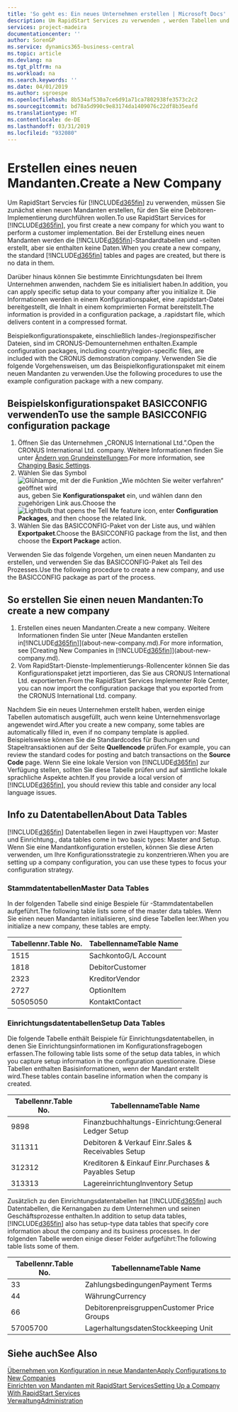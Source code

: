 ```yaml
---
title: 'So geht es: Ein neues Unternehmen erstellen | Microsoft Docs'
description: Um RapidStart Services zu verwenden , werden Tabellen und Seiten erstellt, aber sie enthalten keine Daten.
services: project-madeira
documentationcenter: ''
author: SorenGP
ms.service: dynamics365-business-central
ms.topic: article
ms.devlang: na
ms.tgt_pltfrm: na
ms.workload: na
ms.search.keywords: ''
ms.date: 04/01/2019
ms.author: sgroespe
ms.openlocfilehash: 8b534af530a7ce6d91a71ca7802938fe3573c2c2
ms.sourcegitcommit: bd78a5d990c9e83174da1409076c22df8b35eafd
ms.translationtype: HT
ms.contentlocale: de-DE
ms.lasthandoff: 03/31/2019
ms.locfileid: "932080"
---
```

# <a name="create-a-new-company"></a><span data-ttu-id="c6a09-103">Erstellen eines neuen Mandanten.</span><span class="sxs-lookup"><span data-stu-id="c6a09-103">Create a New Company</span></span>
<span data-ttu-id="c6a09-104">Um RapidStart Servcies für [!INCLUDE[d365fin](includes/d365fin_md.md)] zu verwenden, müssen Sie zunächst einen neuen Mandanten erstellen, für den Sie eine Debitoren-Implementierung durchführen wollen.</span><span class="sxs-lookup"><span data-stu-id="c6a09-104">To use RapidStart Services for [!INCLUDE[d365fin](includes/d365fin_md.md)], you first create a new company for which you want to perform a customer implementation.</span></span> <span data-ttu-id="c6a09-105">Bei der Erstellung eines neuen Mandanten werden die [!INCLUDE[d365fin](includes/d365fin_md.md)]-Standardtabellen und -seiten erstellt, aber sie enthalten keine Daten.</span><span class="sxs-lookup"><span data-stu-id="c6a09-105">When you create a new company, the standard [!INCLUDE[d365fin](includes/d365fin_md.md)] tables and pages are created, but there is no data in them.</span></span>

<span data-ttu-id="c6a09-106">Darüber hinaus können Sie bestimmte Einrichtungsdaten bei Ihrem Unternehmen anwenden, nachdem Sie es initialisiert haben.</span><span class="sxs-lookup"><span data-stu-id="c6a09-106">In addition, you can apply specific setup data to your company after you initialize it.</span></span> <span data-ttu-id="c6a09-107">Die Informationen werden in einem Konfigurationspaket, eine .rapidstart-Datei bereitgestellt, die Inhalt in einem komprimierten Format bereitstellt.</span><span class="sxs-lookup"><span data-stu-id="c6a09-107">The information is provided in a configuration package, a .rapidstart file, which delivers content in a compressed format.</span></span>  

<span data-ttu-id="c6a09-108">Beispielkonfigurationspakete, einschließlich landes-/regionspezifischer Dateien, sind im CRONUS-Demounternehmen enthalten.</span><span class="sxs-lookup"><span data-stu-id="c6a09-108">Example configuration packages, including country/region-specific files, are included with the CRONUS demonstration company.</span></span> <span data-ttu-id="c6a09-109">Verwenden Sie die folgende Vorgehensweisen, um das Beispielkonfigurationspaket mit einem neuen Mandanten zu verwenden.</span><span class="sxs-lookup"><span data-stu-id="c6a09-109">Use the following procedures to use the example configuration package with a new company.</span></span>  

## <a name="to-use-the-sample-basicconfig-configuration-package"></a><span data-ttu-id="c6a09-110">Beispielskonfigurationspaket BASICCONFIG verwenden</span><span class="sxs-lookup"><span data-stu-id="c6a09-110">To use the sample BASICCONFIG configuration package</span></span>  
1. <span data-ttu-id="c6a09-111">Öffnen Sie das Unternehmen „CRONUS International Ltd.”.</span><span class="sxs-lookup"><span data-stu-id="c6a09-111">Open the CRONUS International Ltd. company.</span></span> <span data-ttu-id="c6a09-112">Weitere Informationen finden Sie unter [Ändern von Grundeinstellungen](ui-change-basic-settings.md).</span><span class="sxs-lookup"><span data-stu-id="c6a09-112">For more information, see [Changing Basic Settings](ui-change-basic-settings.md).</span></span>
2. <span data-ttu-id="c6a09-113">Wählen Sie das Symbol ![Glühlampe, mit der die Funktion „Wie möchten Sie weiter verfahren“ geöffnet wird](media/ui-search/search_small.png "Wie möchten Sie weiter verfahren?") aus, geben Sie **Konfigurationspaket** ein, und wählen dann den zugehörigen Link aus.</span><span class="sxs-lookup"><span data-stu-id="c6a09-113">Choose the ![Lightbulb that opens the Tell Me feature](media/ui-search/search_small.png "Tell me what you want to do") icon, enter **Configuration Packages**, and then choose the related link.</span></span>  
3. <span data-ttu-id="c6a09-114">Wählen Sie das BASICCONFIG-Paket von der Liste aus, und wählen **Exportpaket**.</span><span class="sxs-lookup"><span data-stu-id="c6a09-114">Choose the BASICCONFIG package from the list, and then choose the **Export Package** action.</span></span>  

<span data-ttu-id="c6a09-115">Verwenden Sie das folgende Vorgehen, um einen neuen Mandanten zu erstellen, und verwenden Sie das BASICCONFIG-Paket als Teil des Prozesses.</span><span class="sxs-lookup"><span data-stu-id="c6a09-115">Use the following procedure to create a new company, and use the BASICCONFIG package as part of the process.</span></span>  

## <a name="to-create-a-new-company"></a><span data-ttu-id="c6a09-116">So erstellen Sie einen neuen Mandanten:</span><span class="sxs-lookup"><span data-stu-id="c6a09-116">To create a new company</span></span>  
1. <span data-ttu-id="c6a09-117">Erstellen eines neuen Mandanten.</span><span class="sxs-lookup"><span data-stu-id="c6a09-117">Create a new company.</span></span> <span data-ttu-id="c6a09-118">Weitere Informationen finden Sie unter [Neue Mandanten erstellen in[!INCLUDE[d365fin](includes/d365fin_md.md)]](about-new-company.md).</span><span class="sxs-lookup"><span data-stu-id="c6a09-118">For more information, see [Creating New Companies in [!INCLUDE[d365fin](includes/d365fin_md.md)]](about-new-company.md).</span></span>
2. <span data-ttu-id="c6a09-119">Vom RapidStart-Dienste-Implementierungs-Rollencenter können Sie das Konfigurationspaket jetzt importieren, das Sie aus CRONUS International Ltd. exportierten.</span><span class="sxs-lookup"><span data-stu-id="c6a09-119">From the RapidStart Services Implementer Role Center, you can now import the configuration package that you exported from the CRONUS International Ltd. company.</span></span>

<span data-ttu-id="c6a09-120">Nachdem Sie ein neues Unternehmen erstellt haben, werden einige Tabellen automatisch ausgefüllt, auch wenn keine Unternehmensvorlage angewendet wird.</span><span class="sxs-lookup"><span data-stu-id="c6a09-120">After you create a new company, some tables are automatically filled in, even if no company template is applied.</span></span> <span data-ttu-id="c6a09-121">Beispielsweise können Sie die Standardcodes für Buchungen und Stapeltransaktionen auf der Seite **Quellencode** prüfen.</span><span class="sxs-lookup"><span data-stu-id="c6a09-121">For example, you can review the standard codes for posting and batch transactions on the **Source Code** page.</span></span> <span data-ttu-id="c6a09-122">Wenn Sie eine lokale Version von [!INCLUDE[d365fin](includes/d365fin_md.md)] zur Verfügung stellen, sollten Sie diese Tabelle prüfen und auf sämtliche lokale sprachliche Aspekte achten.</span><span class="sxs-lookup"><span data-stu-id="c6a09-122">If you provide a local version of [!INCLUDE[d365fin](includes/d365fin_md.md)], you should review this table and consider any local language issues.</span></span>

## <a name="about-data-tables"></a><span data-ttu-id="c6a09-123">Info zu Datentabellen</span><span class="sxs-lookup"><span data-stu-id="c6a09-123">About Data Tables</span></span>
[!INCLUDE[d365fin](includes/d365fin_md.md)]  <span data-ttu-id="c6a09-124">Datentabellen liegen in zwei Haupttypen vor: Master und Einrichtung.</span><span class="sxs-lookup"><span data-stu-id="c6a09-124">, data tables come in two basic types: Master and Setup.</span></span> <span data-ttu-id="c6a09-125">Wenn Sie eine Mandantkonfiguration erstellen, können Sie diese Arten verwenden, um Ihre Konfigurationsstrategie zu konzentrieren.</span><span class="sxs-lookup"><span data-stu-id="c6a09-125">When you are setting up a company configuration, you can use these types to focus your configuration strategy.</span></span>  

### <a name="master-data-tables"></a><span data-ttu-id="c6a09-126">Stammdatentabellen</span><span class="sxs-lookup"><span data-stu-id="c6a09-126">Master Data Tables</span></span>  
<span data-ttu-id="c6a09-127">In der folgenden Tabelle sind einige Bespiele für -Stammdatentabellen aufgeführt.</span><span class="sxs-lookup"><span data-stu-id="c6a09-127">The following table lists some of the master data tables.</span></span> <span data-ttu-id="c6a09-128">Wenn Sie einen neuen Mandanten initialisieren, sind diese Tabellen leer.</span><span class="sxs-lookup"><span data-stu-id="c6a09-128">When you initialize a new company, these tables are empty.</span></span>  

|<span data-ttu-id="c6a09-129">Tabellennr.</span><span class="sxs-lookup"><span data-stu-id="c6a09-129">Table No.</span></span>|<span data-ttu-id="c6a09-130">Tabellenname</span><span class="sxs-lookup"><span data-stu-id="c6a09-130">Table Name</span></span>|  
|-------------------|--------------------|  
|<span data-ttu-id="c6a09-131">15</span><span class="sxs-lookup"><span data-stu-id="c6a09-131">15</span></span>|<span data-ttu-id="c6a09-132">Sachkonto</span><span class="sxs-lookup"><span data-stu-id="c6a09-132">G/L Account</span></span>|  
|<span data-ttu-id="c6a09-133">18</span><span class="sxs-lookup"><span data-stu-id="c6a09-133">18</span></span>|<span data-ttu-id="c6a09-134">Debitor</span><span class="sxs-lookup"><span data-stu-id="c6a09-134">Customer</span></span>|  
|<span data-ttu-id="c6a09-135">23</span><span class="sxs-lookup"><span data-stu-id="c6a09-135">23</span></span>|<span data-ttu-id="c6a09-136">Kreditor</span><span class="sxs-lookup"><span data-stu-id="c6a09-136">Vendor</span></span>|  
|<span data-ttu-id="c6a09-137">27</span><span class="sxs-lookup"><span data-stu-id="c6a09-137">27</span></span>|<span data-ttu-id="c6a09-138">Option</span><span class="sxs-lookup"><span data-stu-id="c6a09-138">Item</span></span>|  
|<span data-ttu-id="c6a09-139">5050</span><span class="sxs-lookup"><span data-stu-id="c6a09-139">5050</span></span>|<span data-ttu-id="c6a09-140">Kontakt</span><span class="sxs-lookup"><span data-stu-id="c6a09-140">Contact</span></span>|  

### <a name="setup-data-tables"></a><span data-ttu-id="c6a09-141">Einrichtungsdatentabellen</span><span class="sxs-lookup"><span data-stu-id="c6a09-141">Setup Data Tables</span></span>  
<span data-ttu-id="c6a09-142">Die folgende Tabelle enthält Beispiele für Einrichtungsdatentabellen, in denen Sie Einrichtungsinformationen im Konfigurationsfragebogen erfassen.</span><span class="sxs-lookup"><span data-stu-id="c6a09-142">The following table lists some of the setup data tables, in which you capture setup information in the configuration questionnaire.</span></span> <span data-ttu-id="c6a09-143">Diese Tabellen enthalten Basisinformationen, wenn der Mandant erstellt wird.</span><span class="sxs-lookup"><span data-stu-id="c6a09-143">These tables contain baseline information when the company is created.</span></span>  

|<span data-ttu-id="c6a09-144">Tabellennr.</span><span class="sxs-lookup"><span data-stu-id="c6a09-144">Table No.</span></span>|<span data-ttu-id="c6a09-145">Tabellenname</span><span class="sxs-lookup"><span data-stu-id="c6a09-145">Table Name</span></span>|  
|-------------------|--------------------|  
|<span data-ttu-id="c6a09-146">98</span><span class="sxs-lookup"><span data-stu-id="c6a09-146">98</span></span>|<span data-ttu-id="c6a09-147">Finanzbuchhaltungs-Einrichtung:</span><span class="sxs-lookup"><span data-stu-id="c6a09-147">General Ledger Setup</span></span>|  
|<span data-ttu-id="c6a09-148">311</span><span class="sxs-lookup"><span data-stu-id="c6a09-148">311</span></span>|<span data-ttu-id="c6a09-149">Debitoren & Verkauf Einr.</span><span class="sxs-lookup"><span data-stu-id="c6a09-149">Sales & Receivables Setup</span></span>|  
|<span data-ttu-id="c6a09-150">312</span><span class="sxs-lookup"><span data-stu-id="c6a09-150">312</span></span>|<span data-ttu-id="c6a09-151">Kreditoren & Einkauf Einr.</span><span class="sxs-lookup"><span data-stu-id="c6a09-151">Purchases & Payables Setup</span></span>|  
|<span data-ttu-id="c6a09-152">313</span><span class="sxs-lookup"><span data-stu-id="c6a09-152">313</span></span>|<span data-ttu-id="c6a09-153">Lagereinrichtung</span><span class="sxs-lookup"><span data-stu-id="c6a09-153">Inventory Setup</span></span>|  

<span data-ttu-id="c6a09-154">Zusätzlich zu den Einrichtungsdatentabellen hat [!INCLUDE[d365fin](includes/d365fin_md.md)] auch Datentabellen, die Kernangaben zu dem Unternehmen und seinen Geschäftsprozesse enthalten.</span><span class="sxs-lookup"><span data-stu-id="c6a09-154">In addition to setup data tables, [!INCLUDE[d365fin](includes/d365fin_md.md)] also has setup-type data tables that specify core information about the company and its business processes.</span></span> <span data-ttu-id="c6a09-155">In der folgenden Tabelle werden einige dieser Felder aufgeführt:</span><span class="sxs-lookup"><span data-stu-id="c6a09-155">The following table lists some of them.</span></span>  

|<span data-ttu-id="c6a09-156">Tabellennr.</span><span class="sxs-lookup"><span data-stu-id="c6a09-156">Table No.</span></span>|<span data-ttu-id="c6a09-157">Tabellenname</span><span class="sxs-lookup"><span data-stu-id="c6a09-157">Table Name</span></span>|  
|-------------------|--------------------|  
|<span data-ttu-id="c6a09-158">3</span><span class="sxs-lookup"><span data-stu-id="c6a09-158">3</span></span>|<span data-ttu-id="c6a09-159">Zahlungsbedingungen</span><span class="sxs-lookup"><span data-stu-id="c6a09-159">Payment Terms</span></span>|  
|<span data-ttu-id="c6a09-160">4</span><span class="sxs-lookup"><span data-stu-id="c6a09-160">4</span></span>|<span data-ttu-id="c6a09-161">Währung</span><span class="sxs-lookup"><span data-stu-id="c6a09-161">Currency</span></span>|  
|<span data-ttu-id="c6a09-162">6</span><span class="sxs-lookup"><span data-stu-id="c6a09-162">6</span></span>|<span data-ttu-id="c6a09-163">Debitorenpreisgruppen</span><span class="sxs-lookup"><span data-stu-id="c6a09-163">Customer Price Groups</span></span>|  
|<span data-ttu-id="c6a09-164">5700</span><span class="sxs-lookup"><span data-stu-id="c6a09-164">5700</span></span>|<span data-ttu-id="c6a09-165">Lagerhaltungsdaten</span><span class="sxs-lookup"><span data-stu-id="c6a09-165">Stockkeeping Unit</span></span>|

  

## <a name="see-also"></a><span data-ttu-id="c6a09-166">Siehe auch</span><span class="sxs-lookup"><span data-stu-id="c6a09-166">See Also</span></span>  
[<span data-ttu-id="c6a09-167">Übernehmen von Konfiguration in neue Mandanten</span><span class="sxs-lookup"><span data-stu-id="c6a09-167">Apply Configurations to New Companies</span></span>](admin-apply-configuration-to-new-companies.md)  
[<span data-ttu-id="c6a09-168">Einrichten von Mandanten mit RapidStart Services</span><span class="sxs-lookup"><span data-stu-id="c6a09-168">Setting Up a Company With RapidStart Services</span></span>](admin-set-up-a-company-with-rapidstart.md)  
[<span data-ttu-id="c6a09-169">Verwaltung</span><span class="sxs-lookup"><span data-stu-id="c6a09-169">Administration</span></span>](admin-setup-and-administration.md)

